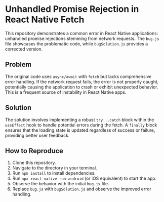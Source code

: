 # Unhandled Promise Rejection in React Native Fetch

This repository demonstrates a common error in React Native applications: unhandled promise rejections stemming from network requests.  The `bug.js` file showcases the problematic code, while `bugSolution.js` provides a corrected version.

## Problem

The original code uses `async/await` with `fetch` but lacks comprehensive error handling.  If the network request fails, the error is not properly caught, potentially causing the application to crash or exhibit unexpected behavior.  This is a frequent source of instability in React Native apps.

## Solution

The solution involves implementing a robust `try...catch` block within the `useEffect` hook to handle potential errors during the fetch.  A `finally` block ensures that the loading state is updated regardless of success or failure, providing better user feedback.

## How to Reproduce

1. Clone this repository.
2. Navigate to the directory in your terminal.
3. Run `npm install` to install dependencies.
4. Run `npx react-native run-android` (or iOS equivalent) to start the app.
5. Observe the behavior with the initial `bug.js` file.
6. Replace `bug.js` with `bugSolution.js` and observe the improved error handling.

